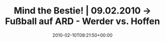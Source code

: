 ---
retweeted: false
source: <a href="http://twitter.com" rel="nofollow">Twitter Web Client</a>
entities:
  hashtags: []
  symbols: []
  user_mentions:
  - name: B.E.S.T.| multimedia
    screen_name: bestmultimedia
    indices:
    - '128'
    - '143'
    id_str: '81096845'
    id: '81096845'
  urls: []
display_text_range:
- '0'
- '143'
favorite_count: '0'
id_str: '8893762286'
truncated: false
retweet_count: '0'
id: '8893762286'
created_at: Wed Feb 10 08:21:50 +0000 2010
favorited: false
full_text: 'Mind the Bestie! | 09.02.2010 -&gt; Fußball auf ARD - Werder vs. Hoffenheim:
  Die virtuelle Unterstützung kommt von uns :-) /via [@bestmultimedia](https://twitter.com/bestmultimedia)'
lang: de
tags:
- pesos/twitter
date: '2010-02-10T08:21:50+00:00'
src: https://twitter.com/bascht/status/8893762286
original_url: https://twitter.com/bascht/status/8893762286
type: twitter_tweet
text: 'Mind the Bestie! | 09.02.2010 -&gt; Fußball auf ARD - Werder vs. Hoffenheim:
  Die virtuelle Unterstützung kommt von uns :-) /via [@bestmultimedia](https://twitter.com/bestmultimedia)'
title: Mind the Bestie! | 09.02.2010 -&gt; Fußball auf ARD - Werder vs. Hoffen

---